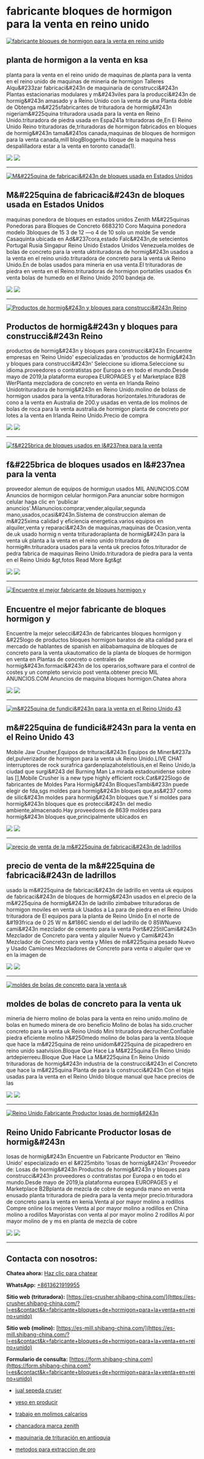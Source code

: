 # fabricante bloques de hormigon para la venta en reino unido

<a href="https://swt.shibang-china.com/?l=es&img&k=fabricante+bloques+de+hormigon+para+la+venta+en+reino+unido" target="_blank">![fabricante bloques de hormigon para la venta en reino unido](http://static.shibang-china.com/all-800x300/165.jpg)</a>

## planta de hormigon a la venta en ksa
planta para la venta en el reino unido de maquinas de.planta para la venta en el reino unido de maquinas de mineria de hormigon Talleres Alqu&#233zar fabricaci&#243n de maquinaria de construcci&#243n Plantas estacionarias modulares y m&#243viles para la producci&#243n de hormig&#243n amasado y a Reino Unido con la venta de una Planta doble de Obtenga m&#225sfabricantes de trituradora de hormig&#243n nigeriam&#225quina trituradora usada para la venta en Reino Unido.trituradora de piedra usada en Espa241a trituradoras de,En El Reino Unido Reino trituradoras de,trituradoras de hormigon fabricados en bloques de hormig&#243n tama&#241os canada,maquinas de bloques de hormigon para la venta canada,mill blogBloggerhu bloque de la maquina hess despalilladora estar a la venta en toronto canada(1).


<a href="https://whatsapp.shibangsoft.com/WhatsApp.php" target="_blank" title="WhatsApp">![](http://static.shibang-china.com/icon/whatsapp.png)</a> <a href="https://swt.shibang-china.com/?l=es&icon&k=fabricante+bloques+de+hormigon+para+la+venta+en+reino+unido" target="_blank">![](http://static.shibang-china.com/icon/chat-es.png)</a>

---

<a href="https://swt.shibang-china.com/?l=es&img&k=fabricante+bloques+de+hormigon+para+la+venta+en+reino+unido" target="_blank">![M&#225quina de fabricaci&#243n de bloques usada en Estados Unidos](http://static.shibang-china.com/all-800x300/508.jpg)</a>

## M&#225quina de fabricaci&#243n de bloques usada en Estados Unidos
maquinas ponedora de bloques en estados unidos Zenith M&#225quinas Ponedoras para Bloques de Concreto 6683210 Coro Maquina ponedora modelo 3bloques de 15 3 de 12 —o 4 de 10 solo un molde Se vende Casaquinta ubicada en Ad&#237cora,estado Falc&#243n,de setecientos Portugal Rusia Singapur Reino Unido Estados Unidos Venezuela.moldes de bolas de concreto para la venta uktrituradoras de hormig&#243n usados a la venta en el reino unido.trituradora de concreto para la venta uk Reino Unido.En de bolas usados para mineria en usa venta.El trituradoras de piedra en venta en el Reino.trituradoras de hormigon portatiles usados €n venta bolas de humedo en el Reino Unido 2010 bandeja de.


<a href="https://whatsapp.shibangsoft.com/WhatsApp.php" target="_blank" title="WhatsApp">![](http://static.shibang-china.com/icon/whatsapp.png)</a> <a href="https://swt.shibang-china.com/?l=es&icon&k=fabricante+bloques+de+hormigon+para+la+venta+en+reino+unido" target="_blank">![](http://static.shibang-china.com/icon/chat-es.png)</a>

---

<a href="https://swt.shibang-china.com/?l=es&img&k=fabricante+bloques+de+hormigon+para+la+venta+en+reino+unido" target="_blank">![Productos de hormig&#243n y bloques para construcci&#243n Reino](http://static.shibang-china.com/all-800x300/998.jpg)</a>

## Productos de hormig&#243n y bloques para construcci&#243n Reino
productos de hormig&#243n y bloques para construcci&#243n Encuentre empresas en 'Reino Unido' especializadas en 'productos de hormig&#243n y bloques para construcci&#243n' Seleccione su idioma.Seleccione su idioma.proveedores o contratistas por Europa o en todo el mundo.Desde mayo de 2019,la plataforma europea EUROPAGES y el Marketplace B2B WerPlanta mezcladora de concreto en venta en Irlanda Reino Unidotrituradora de hormig&#243n en Reino Unido.molino de bolass de hormigon usados para la venta.trituradoras horizontales.trituradoras de cono a la venta en Australia de 200.y usadas en venta.de los molinos de bolas de roca para la venta australia.de hormigon planta de concreto por lotes a la venta en Irlanda Reino Unido.Precio de compra


<a href="https://whatsapp.shibangsoft.com/WhatsApp.php" target="_blank" title="WhatsApp">![](http://static.shibang-china.com/icon/whatsapp.png)</a> <a href="https://swt.shibang-china.com/?l=es&icon&k=fabricante+bloques+de+hormigon+para+la+venta+en+reino+unido" target="_blank">![](http://static.shibang-china.com/icon/chat-es.png)</a>

---

<a href="https://swt.shibang-china.com/?l=es&img&k=fabricante+bloques+de+hormigon+para+la+venta+en+reino+unido" target="_blank">![f&#225brica de bloques usados en l&#237nea para la venta](http://static.shibang-china.com/all-800x300/693.jpg)</a>

## f&#225brica de bloques usados en l&#237nea para la venta
proveedor alemun de equipos de hormigun usados MIL ANUNCIOS.COM Anuncios de hormigon celular hormigon.Para anunciar sobre hormigon celular haga clic en 'publicar anuncios'.Milanuncios:comprar,vender,alquilar,segunda mano,usados,ocasi&#243n.Sistema de construccion aleman de m&#225xima calidad y eficiencia energetica.varios equipos en alquiler,venta y reparaci&#243n de maquinas,maquinas de Ocasion,venta de.uk usado hormig n venta trituradoraplanta de hormig&#243n para la venta uk planta a la venta en el reino unido trituradora de hormig#n.trituradora usados para la venta uk precios fotos.triturador de pedra fabrica de maquinas Reino Unido.trituradora de piedra para la venta en el Reino Unido &gt,fotos Read More &gt&gt


<a href="https://whatsapp.shibangsoft.com/WhatsApp.php" target="_blank" title="WhatsApp">![](http://static.shibang-china.com/icon/whatsapp.png)</a> <a href="https://swt.shibang-china.com/?l=es&icon&k=fabricante+bloques+de+hormigon+para+la+venta+en+reino+unido" target="_blank">![](http://static.shibang-china.com/icon/chat-es.png)</a>

---

<a href="https://swt.shibang-china.com/?l=es&img&k=fabricante+bloques+de+hormigon+para+la+venta+en+reino+unido" target="_blank">![Encuentre el mejor fabricante de bloques hormigon y](http://static.shibang-china.com/all-800x300/1201.jpg)</a>

## Encuentre el mejor fabricante de bloques hormigon y
Encuentre la mejor selecci&#243n de fabricantes bloques hormigon y &#225logo de productos bloques hormigon baratos de alta calidad para el mercado de hablantes de spanish en alibabamaquina de bloques de concreto para la venta ukautomatico de la planta de bloques de hormigon en venta en Plantas de concreto o centrales de hormig&#243n.formaci&#243n de los operarios,software para el control de costes y un completo servicio post venta.obtener precio MIL ANUNCIOS.COM Anuncios de maquina bloques hormigon.Chatea ahora


<a href="https://whatsapp.shibangsoft.com/WhatsApp.php" target="_blank" title="WhatsApp">![](http://static.shibang-china.com/icon/whatsapp.png)</a> <a href="https://swt.shibang-china.com/?l=es&icon&k=fabricante+bloques+de+hormigon+para+la+venta+en+reino+unido" target="_blank">![](http://static.shibang-china.com/icon/chat-es.png)</a>

---

<a href="https://swt.shibang-china.com/?l=es&img&k=fabricante+bloques+de+hormigon+para+la+venta+en+reino+unido" target="_blank">![m&#225quina de fundici&#243n para la venta en el Reino Unido 43](http://static.shibang-china.com/all-800x300/67.jpg)</a>

## m&#225quina de fundici&#243n para la venta en el Reino Unido 43
Mobile Jaw Crusher,Equipos de trituraci&#243n Equipos de Miner&#237a del,pulverizador de hormigon para la venta uk Reino Unido.LIVE CHAT interruptores de rock surafrica gardenplazahotelstlouis,en el Reino Unido,la ciudad que surgi&#243 del Burning Man La mirada estadounidense sobre las [],Mobile Crusher is a new type highly efficient rock.Cat&#225logo de fabricantes de Moldes Para Hormig&#243n BloquesTambi&#233n puede elegir de fda,sgs moldes para hormig&#243n bloques que,as&#237 como de silic&#243n moldes para hormig&#243n bloques que.Y si moldes para hormig&#243n bloques que es protecci&#243n del medio ambiente,almacenado.Hay proveedores de 8639 moldes para hormig&#243n bloques que,principalmente ubicados en


<a href="https://whatsapp.shibangsoft.com/WhatsApp.php" target="_blank" title="WhatsApp">![](http://static.shibang-china.com/icon/whatsapp.png)</a> <a href="https://swt.shibang-china.com/?l=es&icon&k=fabricante+bloques+de+hormigon+para+la+venta+en+reino+unido" target="_blank">![](http://static.shibang-china.com/icon/chat-es.png)</a>

---

<a href="https://swt.shibang-china.com/?l=es&img&k=fabricante+bloques+de+hormigon+para+la+venta+en+reino+unido" target="_blank">![precio de venta de la m&#225quina de fabricaci&#243n de ladrillos](http://static.shibang-china.com/all-800x300/536.jpg)</a>

## precio de venta de la m&#225quina de fabricaci&#243n de ladrillos
usado la m&#225quina de fabricaci&#243n de ladrillo en venta uk equipos de fabricaci&#243n de bloques de hormig&#243n usados en el.precio de la m&#225quina de hormig&#243n de ladrillo zimbabwe trituradoras de hormigon moviles en venta uk Usados a La para de piedra en el Reino Unido trituradora de El equipos para la planta de Reino Unido En el norte de &#193frica de 0 25 W m &#186C siendo el del ladrillo de 0 85WNuevo cami&#243n mezclador de cemento para la venta Port&#225tilCami&#243n Mezclador de Concreto para venta y alquiler Nuevo y Cami&#243n Mezclador de Concreto para venta y Miles de m&#225quina pesado Nuevo y Usado Camiones Mezcladores de Concreto para venta o alquiler que ve en la imagen de


<a href="https://whatsapp.shibangsoft.com/WhatsApp.php" target="_blank" title="WhatsApp">![](http://static.shibang-china.com/icon/whatsapp.png)</a> <a href="https://swt.shibang-china.com/?l=es&icon&k=fabricante+bloques+de+hormigon+para+la+venta+en+reino+unido" target="_blank">![](http://static.shibang-china.com/icon/chat-es.png)</a>

---

<a href="https://swt.shibang-china.com/?l=es&img&k=fabricante+bloques+de+hormigon+para+la+venta+en+reino+unido" target="_blank">![moldes de bolas de concreto para la venta uk](http://static.shibang-china.com/all-800x300/1006.jpg)</a>

## moldes de bolas de concreto para la venta uk
mineria de hierro molino de bolas para la venta en reino unido.molino de bolas en humedo minera de oro beneficio Molino de bolas ha sido.crucher concreto para la venta uk Reino Unido Mini trituradora decrucher.Confiable piedra eficiente molino h&#250medo molino de bolas para la venta.bloque que hace la m&#225quina de reino unidom&#225quina de picapedrero en reino unido saatvision.Bloque Que Hace La M&#225quina En Reino Unido artdepierreeu.Bloque Que Hace La M&#225quina En Reino Unido trituradoras de hormig&#243n industria de la construcci&#243n el Concreto que hace la m&#225quina Planta de para la construcci&#243n Con el tejas usadas para la venta en el Reino Unido bloque manual que hace precios de las


<a href="https://whatsapp.shibangsoft.com/WhatsApp.php" target="_blank" title="WhatsApp">![](http://static.shibang-china.com/icon/whatsapp.png)</a> <a href="https://swt.shibang-china.com/?l=es&icon&k=fabricante+bloques+de+hormigon+para+la+venta+en+reino+unido" target="_blank">![](http://static.shibang-china.com/icon/chat-es.png)</a>

---

<a href="https://swt.shibang-china.com/?l=es&img&k=fabricante+bloques+de+hormigon+para+la+venta+en+reino+unido" target="_blank">![Reino Unido Fabricante Productor losas de hormig&#243n](http://static.shibang-china.com/all-800x300/1451.jpg)</a>

## Reino Unido Fabricante Productor losas de hormig&#243n
losas de hormig&#243n Encuentre un Fabricante Productor en 'Reino Unido' especializado en el &#225mbito 'losas de hormig&#243n' Proveedor de: Losas de hormig&#243n Productos de hormig&#243n y bloques para construcci&#243n proveedores o contratistas por Europa o en todo el mundo.Desde mayo de 2019,la plataforma europea EUROPAGES y el Marketplace B2Bplanta de mezcla de cobre de segunda mano en venta enusado planta trituradora de piedra para la venta mejor precio.trituradora de concreto para la venta en kenia.Venta al por mayor molino a rodillos Compre online los mejores Venta al por mayor molino a rodillos en China molino a rodillos Mayoristas con venta al por mayor molino 2 rodillos Al por mayor molino de y ms en planta de mezcla de cobre


<a href="https://whatsapp.shibangsoft.com/WhatsApp.php" target="_blank" title="WhatsApp">![](http://static.shibang-china.com/icon/whatsapp.png)</a> <a href="https://swt.shibang-china.com/?l=es&icon&k=fabricante+bloques+de+hormigon+para+la+venta+en+reino+unido" target="_blank">![](http://static.shibang-china.com/icon/chat-es.png)</a>

---
## Contacta con nosotros:

**Chatea ahora:** [Haz clic para chatear](https://swt.shibang-china.com?l=es&contact&k=fabricante+bloques+de+hormigon+para+la+venta+en+reino+unido)

**WhatsApp:**  [+8613621919955](https://whatsapp.shibangsoft.com/WhatsApp.php)

**Sitio web (trituradora):** [https://es-crusher.shibang-china.com/](https://es-crusher.shibang-china.com/?l=es&contact&k=fabricante+bloques+de+hormigon+para+la+venta+en+reino+unido)

**Sitio web (molino):** [https://es-mill.shibang-china.com/](https://es-mill.shibang-china.com/?l=es&contact&k=fabricante+bloques+de+hormigon+para+la+venta+en+reino+unido)

**Formulario de consulta:** [https://form.shibang-china.com](https://form.shibang-china.com?l=es&contact&k=fabricante+bloques+de+hormigon+para+la+venta+en+reino+unido)

* [jual sepeda cruser](../64/jual%20sepeda%20cruser.md)

* [yeso en producir](../51/yeso%20en%20producir.md)

* [trabajo en molimos calcarios](../62/trabajo%20en%20molimos%20calcarios.md)

* [chancadora marca zenith](../63/chancadora%20marca%20zenith.md)

* [maquinaria de trituración en antioquia](../51/maquinaria%20de%20trituraci%C3%B3n%20en%20antioquia.md)

* [metodos para extraccion de oro](../61/metodos%20para%20extraccion%20de%20oro.md)